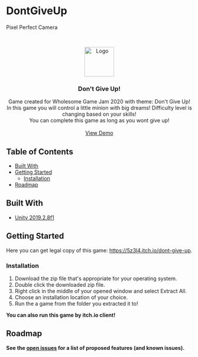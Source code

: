 # DontGiveUp


Pixel Perfect Camera

<br />
<p align="center">
  <a href="https://github.com/github_username/repo_name">
    <img src="images/logo.png" alt="Logo" width="80" height="80">
  </a>

  <h3 align="center">Don't Give Up!</h3>

  <p align="center">
    Game created for Wholesome Game Jam 2020 with theme: Don't Give Up!
    <br />
    In this game you will control a little minion with big dreams! Difficulty level is changing based on your skills! 
    <br />
    You can complete this game as long as you wont give up!
    <br />
    <br />
    <a href="https://5z3l4.itch.io/dont-give-up">View Demo</a>
</p>

## Table of Contents

* [Built With](#built-with)
* [Getting Started](#getting-started)
  * [Installation](#installation)
* [Roadmap](#roadmap)


## Built With

* [Unity 2019.2.8f1](https://unity3d.com/get-unity/download/archive)


## Getting Started

Here you can get legal copy of this game: https://5z3l4.itch.io/dont-give-up.

### Installation

1. Download the zip file that's appropriate for your operating system.
2. Double click the downloaded zip file.
3. Right click in the middle of your opened window and select Extract All.
4. Choose an installation location of your choice.
5. Run the a game from the folder you extracted it to!

<b>You can also run this game by itch.io client!<b/>

<!-- ROADMAP -->
## Roadmap

See the [open issues](https://github.com/github_username/repo_name/issues) for a list of proposed features (and known issues).
